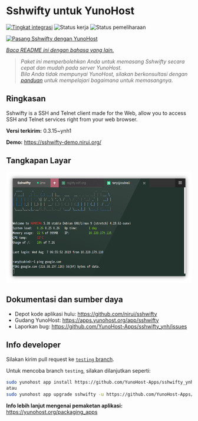 <!--
N.B.: README ini dibuat secara otomatis oleh <https://github.com/YunoHost/apps/tree/master/tools/readme_generator>
Ini TIDAK boleh diedit dengan tangan.
-->

# Sshwifty untuk YunoHost

[![Tingkat integrasi](https://apps.yunohost.org/badge/integration/sshwifty)](https://ci-apps.yunohost.org/ci/apps/sshwifty/)
![Status kerja](https://apps.yunohost.org/badge/state/sshwifty)
![Status pemeliharaan](https://apps.yunohost.org/badge/maintained/sshwifty)

[![Pasang Sshwifty dengan YunoHost](https://install-app.yunohost.org/install-with-yunohost.svg)](https://install-app.yunohost.org/?app=sshwifty)

*[Baca README ini dengan bahasa yang lain.](./ALL_README.md)*

> *Paket ini memperbolehkan Anda untuk memasang Sshwifty secara cepat dan mudah pada server YunoHost.*  
> *Bila Anda tidak mempunyai YunoHost, silakan berkonsultasi dengan [panduan](https://yunohost.org/install) untuk mempelajari bagaimana untuk memasangnya.*

## Ringkasan

Sshwifty is a SSH and Telnet client made for the Web, allow you to access SSH and Telnet services right from your web browser.

**Versi terkirim:** 0.3.15~ynh1

**Demo:** <https://sshwifty-demo.nirui.org/>

## Tangkapan Layar

![Tangkapan Layar pada Sshwifty](./doc/screenshots/Screenshot.png)

## Dokumentasi dan sumber daya

- Depot kode aplikasi hulu: <https://github.com/nirui/sshwifty>
- Gudang YunoHost: <https://apps.yunohost.org/app/sshwifty>
- Laporkan bug: <https://github.com/YunoHost-Apps/sshwifty_ynh/issues>

## Info developer

Silakan kirim pull request ke [`testing` branch](https://github.com/YunoHost-Apps/sshwifty_ynh/tree/testing).

Untuk mencoba branch `testing`, silakan dilanjutkan seperti:

```bash
sudo yunohost app install https://github.com/YunoHost-Apps/sshwifty_ynh/tree/testing --debug
atau
sudo yunohost app upgrade sshwifty -u https://github.com/YunoHost-Apps/sshwifty_ynh/tree/testing --debug
```

**Info lebih lanjut mengenai pemaketan aplikasi:** <https://yunohost.org/packaging_apps>
